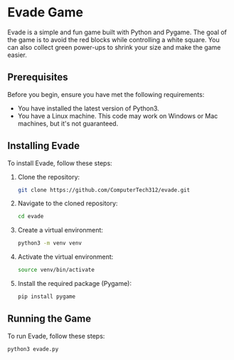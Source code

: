 # Evade Game

Evade is a simple and fun game built with Python and Pygame. The goal of the game is to avoid the red blocks while controlling a white square. You can also collect green power-ups to shrink your size and make the game easier.

## Prerequisites

Before you begin, ensure you have met the following requirements:

* You have installed the latest version of Python3.
* You have a Linux machine. This code may work on Windows or Mac machines, but it's not guaranteed.

## Installing Evade

To install Evade, follow these steps:

1. Clone the repository:
    ```bash
    git clone https://github.com/ComputerTech312/evade.git
    ```

2. Navigate to the cloned repository:
    ```bash
    cd evade
    ```

3. Create a virtual environment:
    ```bash
    python3 -m venv venv
    ```

4. Activate the virtual environment:
    ```bash
    source venv/bin/activate
    ```

5. Install the required package (Pygame):
    ```bash
    pip install pygame
    ```

## Running the Game

To run Evade, follow these steps:

```bash
python3 evade.py
